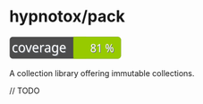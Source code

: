 # hypnotox/pack

![Code Coverage](https://github.com/hypnotox/pack/blob/main/coverage_badge.svg)

A collection library offering immutable collections.

// TODO
